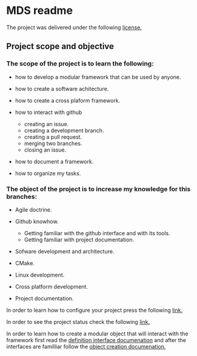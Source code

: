 # MDS readme

The project was delivered under the following [license.](./LICENSE)

## Project scope and objective

### The scope of the project is to learn the following:
* how to develop a modular framework that can be used by anyone.
* how to create a software achitecture.
* how to create a cross plaform framework.
* how to interact with github

    * creating an issue.
    * creating a development branch.
    * creating a pull request.
    * merging two branches.
    * closing an issue.

* how to document a framework.
* how to organize my tasks.

### The object of the project is to increase my knowledge for this branches:

* Agile doctrine.
* Github knowhow.

    * Getting familiar with the github interface and with its tools.
    * Getting familiar with project documentation.
* Sofware development and architecture.
* CMake.
* Linux development.
* Cross platform development.
* Project documentation.

In order to learn how to configure your project press the following [link.](./PROJECT_CONFIG.md)

In order to see the project status check the following [link.](./PROJECT_STATUS.md)

In order to learn how to create a modular object that will interact with the framework first read the [definition interface documenation](./documentation/Interface_definitions.pdf) and after the interfaces are familliar follow the [object creation documenation.](./OBJECT_CREATION.md)